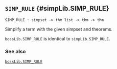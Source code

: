 ## `SIMP_RULE` {#simpLib.SIMP_RULE}


```
SIMP_RULE : simpset -> thm list -> thm -> thm
```



Simplify a term with the given simpset and theorems.


`bossLib.SIMP_RULE` is identical to `simpLib.SIMP_RULE`.

### See also

[`bossLib.SIMP_RULE`](#bossLib.SIMP_RULE)

